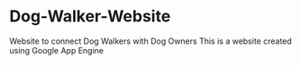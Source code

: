 # Dog-Walker-Website
Website to connect Dog Walkers with Dog Owners
This is a website created using Google App Engine
